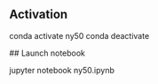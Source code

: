 ## Activation

conda activate ny50
conda deactivate

## Launch notebook

jupyter notebook ny50.ipynb